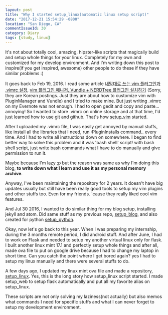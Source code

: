 ```yaml
---
layout: post
title: "Why I started setup_linux(automatic linux setup script)"
date: "2017-12-21 15:54:29 -0800"
location: "San Diego, CA"
commentIssueId: 30
category: Diary
tags: [study, linux]
---
```

It's not about totally cool, amazing, hipster-like scripts that magically build and setup whole things for your linux. Completely for my own and customized for my develop environment. And I'm writing down this post to inspire(if you get inspired, awesome) other people to do these if they have similar problems :)

It goes back to Feb 19, 2016. I read some article [내맘대로 쓰는 vim 플러그인과 .vimrc 설정](http://luckyyowu.tistory.com/308), [vim 플러그인 매니저, Vundle + NERDTree 플러그인 설치하기](https://ansuchan.com/install-vundle-and-nerdtree/) (Sorry, they are Korean postings. Just they are about how to customize vim with PluginManager and Vundle) and I tried to make mine. But just writing .vimrc on my Evernote was not enough. I had to open gedit and copy and paste... annoying! So I wanted to store .vimrc on online storage and at that time, I'd just learned how to use git and github. That's how [setup_vim](https://github.com/raacker/setup_vim) started.

After I uploaded my .vimrc file, I was easily get annoyed by manual stuffs, like install all the libraries that I need, run :PluginInstalls command.. every time. And I had to write all instructions down on somewhere. I began to find better way to solve this problem and it was 'bash shell' script! with bash shell script, just write bash commands what I have to do manually and give permission to run it.

Maybe because I'm lazy ;p but the reason was same as why I'm doing this blog, **to write down what I learn and use it as my personal memory archive**.

Anyway, I've been maintaining the repository for 2 years. It doesn't have big updates usually but still have been really good tools to setup my vim plugins and other stuffs too. Even for my friends. 'cause they really liked cool vim features.

And Jul 30 2016, I wanted to do similar thing for my blog setup, installing jekyll and atom. Did same stuff as my previous repo, [setup_blog](https://github.com/raacker/setup_blog), and also created for python [setup_python](https://github.com/raacker/setup_python).

Okay, now let's go back to this year. When I was preparing my internship, during the 3 months remote period, I did android stuff. And after June, I had to work on Flask and needed to setup my another virtual linux only for flask. I built another linux mint 17.1 and perfectly setup whole things and after all, made ova file to put on google drive because I had to change my laptop in short time. Can you catch the point where I get bored again? yes I had to setup my linux manually and there were several stuffs to do.

A few days ago, I updated my linux mint ova file and made a repository, [setup_linux](https://github.com/raacker/setup_linux). Yes, this is the long story how setup_linux script started. I made setup_web to setup flask automatically and put all my favorite alias on setup_linux.

These scripts are not only solving my laziness(not actually) but also memos what commands I need for specific stuffs and what I can never forget to setup my development environment.
